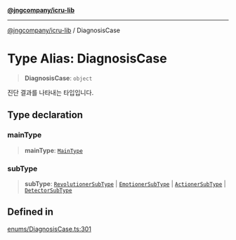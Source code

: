 [**@jngcompany/icru-lib**](../README.md)

***

[@jngcompany/icru-lib](../globals.md) / DiagnosisCase

# Type Alias: DiagnosisCase

> **DiagnosisCase**: `object`

진단 결과를 나타내는 타입입니다.

## Type declaration

### mainType

> **mainType**: [`MainType`](../enumerations/MainType.md)

### subType

> **subType**: [`RevolutionerSubType`](../enumerations/RevolutionerSubType.md) \| [`EmotionerSubType`](../enumerations/EmotionerSubType.md) \| [`ActionerSubType`](../enumerations/ActionerSubType.md) \| [`DetectorSubType`](../enumerations/DetectorSubType.md)

## Defined in

[enums/DiagnosisCase.ts:301](https://github.com/jngcompany/icru-lib/blob/761e262af29fb19aea42bf1fcdb824ee624d8160/src/enums/DiagnosisCase.ts#L301)
